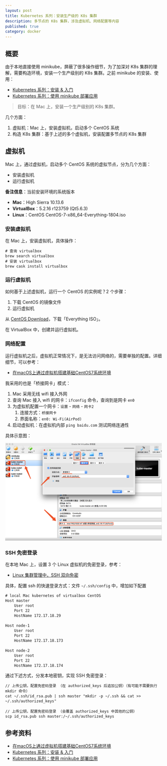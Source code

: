 ```yaml
---
layout: post
title: Kubernetes 系列：安装生产级的 K8s 集群
description: 多节点的 K8s 集群，涉及虚拟机、网络配置等内容
published: true
category: docker
---
```



## 概要

由于本地直接使用 minikube，屏蔽了很多操作细节，为了加深对 K8s 集群的理解，需要构造环境，安装一个生产级别的 K8s 集群。之前 minikube 的安装、使用：

* [Kubernetes 系列：安装 & 入门](http://ningg.top/kubernetes-series-01-introduction/)
* [Kubernetes 系列：使用 minikube 部署应用](http://ningg.top/kubernetes-series-02-deploy-an-application/)

> 目标：在 Mac 上，安装一个生产级别的 K8s 集群。

几个方面：

1. 虚拟机：Mac 上，安装虚拟机，启动多个 CentOS 系统
2. 构造 K8s 集群：基于上述的多个虚拟机，安装配置多节点的 K8s 集群

## 虚拟机

Mac 上，通过虚拟机，启动多个 CentOS 系统的虚拟节点，分为几个方面：

* 安装虚拟机
* 运行虚拟机

**备注信息**：当前安装环境的系统版本

* **Mac**：High Sierra 10.13.6
* **VirtualBox**：5.2.16 r123759 (Qt5.6.3)
* **Linux**：CentOS CentOS-7-x86_64-Everything-1804.iso

### 安装虚拟机

在 Mac 上，安装虚拟机，具体操作：

```
# 查询 virtualbox
brew search virtualbox
# 安装 virtualbox
brew cask install virtualbox
```

### 运行虚拟机

如何基于上述虚拟机，运行一个 CentOS 的实例呢？2 个步骤：

1. 下载 CentOS 的镜像文件
2. 运行虚拟机

从 [CentOS Download](https://www.centos.org/download/)，下载「Everything ISO」。

在 VirtualBox 中，创建并运行虚拟机。

### 网络配置

运行虚拟机之后，虚拟机正常情况下，是无法访问网络的，需要单独的配置。详细细节，可以参考：

* [在macOS上通过虚拟机搭建基础CentOS7系统环境]

我采用的也是「桥接网卡」模式：

1. Mac 采用无线 wifi 接入外网
2. 查询 Mac 接入 wifi 的网卡：`ifconfig` 命令，查询到是网卡 `en0`
3. 为虚拟机配置一个网卡：`设置` - `网络` - `网卡2`
	1. 连接方式：`桥接网卡`
	2. 界面名称：`en0: Wi-Fi(AirPod)`
3. 启动虚拟机：在虚拟机内部 `ping baidu.com` 测试网络连通性

具体示意图：

![](/images/kubernetes-series/install-centos-on-virtualbox.png)

### SSH 免密登录

在本地 Mac 上，设置 3 个 Linux 虚拟机的免密登录，参考：

* [Linux 集群管理中，SSH 双向免密](http://ningg.top/linux-cmd-ssh-rsa/)

具体，配置 ssh 的快速登录方式：文件 `~/.ssh/config` 中，增加如下配置

```
# local Mac kubernetes of virtualbox CentOS
Host master
    User root
    Port 22
    HostName 172.17.18.29

Host node-1
    User root
    Port 22
    HostName 172.17.18.173

Host node-2
    User root
    Port 22
    HostName 172.17.18.174
```

通过下述方式，分发本地密钥，实现 SSH 免密登录：

```
// 上传公钥，配置免密码登录 （在 authorized_keys 后追加公钥）（有可能不需要执行 mkdir 命令）
cat ~/.ssh/id_rsa.pub | ssh master "mkdir -p ~/.ssh && cat >> ~/.ssh/authorized_keys"
  
// 上传公钥，配置免密码登录 （会覆盖 authorized_keys 中其他的公钥）
scp id_rsa.pub ssh master:/~/.ssh/authorized_keys
```










## 参考资料

* [在macOS上通过虚拟机搭建基础CentOS7系统环境]
* [Kubernetes 系列：安装 & 入门](http://ningg.top/kubernetes-series-01-introduction/)
* [Kubernetes 系列：使用 minikube 部署应用](http://ningg.top/kubernetes-series-02-deploy-an-application/)






[NingG]:    http://ningg.github.com  "NingG"

[在macOS上通过虚拟机搭建基础CentOS7系统环境]:		https://wangzhen.space/2018/03/06/%E5%9C%A8macOS%E4%B8%8A%E9%80%9A%E8%BF%87%E8%99%9A%E6%8B%9F%E6%9C%BA%E6%90%AD%E5%BB%BA%E5%9F%BA%E7%A1%80CentOS%E7%B3%BB%E7%BB%9F%E7%8E%AF%E5%A2%83/








